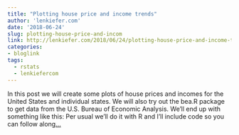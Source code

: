 ```yaml
---
title: "Plotting house price and income trends"
author: 'lenkiefer.com'
date: '2018-06-24'
slug: plotting-house-price-and-incom
link: http://lenkiefer.com/2018/06/24/plotting-house-price-and-income-trends/
categories:
- bloglink
tags:
  - rstats
  - lenkiefercom
---
```


In this post we will create some plots of house prices and incomes for the United States and individual states. We will also try out the bea.R package to get data from the U.S. Bureau of Economic Analysis. We’ll end up with something like this: Per usual we’ll do it with R and I’ll include code so you can follow along[... <i class="fas fa-external-link-alt"></i>](http://lenkiefer.com/2018/06/24/plotting-house-price-and-income-trends/)

